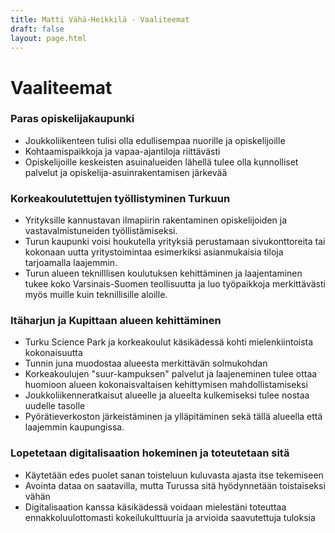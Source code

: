 ```yaml
---
title: Matti Vähä-Heikkilä - Vaaliteemat
draft: false
layout: page.html
---
```


# Vaaliteemat
### Paras opiskelijakaupunki
 - Joukkoliikenteen tulisi olla edullisempaa nuorille ja opiskelijoille
 - Kohtaamispaikkoja ja vapaa-ajantiloja riittävästi
 - Opiskelijoille keskeisten asuinalueiden lähellä tulee olla kunnolliset palvelut ja opiskelija-asuinrakentamisen järkevää
### Korkeakoulutettujen työllistyminen Turkuun
 - Yrityksille kannustavan ilmapiirin rakentaminen opiskelijoiden ja vastavalmistuneiden työllistämiseksi.
 - Turun kaupunki voisi houkutella yrityksiä perustamaan sivukonttoreita tai kokonaan uutta yritystoimintaa esimerkiksi asianmukaisia tiloja tarjoamalla laajemmin.
 - Turun alueen teknilllisen koulutuksen kehittäminen ja laajentaminen tukee koko Varsinais-Suomen teollisuutta ja luo työpaikkoja merkittävästi myös muille kuin teknillisille aloille.
### Itäharjun ja Kupittaan alueen kehittäminen
 - Turku Science Park ja korkeakoulut käsikädessä kohti mielenkiintoista kokonaisuutta
 - Tunnin juna muodostaa alueesta merkittävän solmukohdan
 - Korkeakoulujen "suur-kampuksen" palvelut ja laajeneminen tulee ottaa huomioon alueen kokonaisvaltaisen kehittymisen mahdollistamiseksi
 - Joukkoliikenneratkaisut alueelle ja alueelta kulkemiseksi tulee nostaa uudelle tasolle
 - Pyörätieverkoston järkeistäminen ja ylläpitäminen sekä tällä alueella että laajemmin kaupungissa.
### Lopetetaan digitalisaation hokeminen ja toteutetaan sitä
 - Käytetään edes puolet sanan toisteluun kuluvasta ajasta itse tekemiseen
 - Avointa dataa on saatavilla, mutta Turussa sitä hyödynnetään toistaiseksi vähän
 - Digitalisaation kanssa käsikädessä voidaan mielestäni toteuttaa ennakkoluulottomasti kokeilukulttuuria ja arvioida saavutettuja tuloksia
